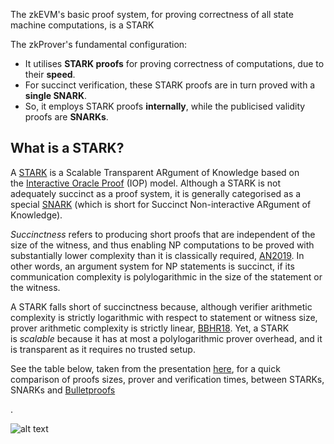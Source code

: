 The zkEVM's basic proof system, for proving correctness of all state machine computations, is a STARK


The zkProver's fundamental configuration:

-   It utilises **STARK proofs** for proving correctness of computations, due to their **speed**.
-   For succinct verification, these STARK proofs are in turn proved with a **single SNARK**.
-   So, it employs STARK proofs **internally**, while the publicised validity proofs are **SNARKs**.


What is a STARK?
------------------------------------------------------------------------------------------------------------------------------------------

A [STARK](https://eprint.iacr.org/2018/046.pdf) is a Scalable Transparent ARgument of Knowledge based on the [Interactive Oracle Proof](https://www.iacr.org/archive/tcc2016b/99850156/99850156.pdf) (IOP) model. Although a STARK is not adequately succinct as a proof system, it is generally categorised as a special [SNARK](https://eprint.iacr.org/2011/443.pdf) (which is short for Succinct Non-interactive ARgument of Knowledge).

*Succinctness* refers to producing short proofs that are independent of the size of the witness, and thus enabling NP computations to be proved with substantially lower complexity than it is classically required, [AN2019](https://www.di.ens.fr/~nitulesc/files/Survey-SNARKs.pdf). In other words, an argument system for NP statements is succinct, if its communication complexity is polylogarithmic in the size of the statement or the witness.

A STARK falls short of succinctness because, although verifier arithmetic complexity is strictly logarithmic with respect to statement or witness size, prover arithmetic complexity is strictly linear, [BBHR18](https://eprint.iacr.org/2018/046.pdf). Yet, a STARK is *scalable* because it has at most a polylogarithmic prover overhead, and it is transparent as it requires no trusted setup.

See the table below, taken from the presentation [here](https://docs.google.com/presentation/d/1gfB6WZMvM9mmDKofFibIgsyYShdf0RV_Y8TLz3k1Ls0/edit#slide=id.g443ebc39b4_0_110), for a quick comparison of proofs sizes, prover and verification times, between STARKs, SNARKs and [Bulletproofs](https://eprint.iacr.org/2017/1066.pdf)

.

![alt text](image-1.png)

